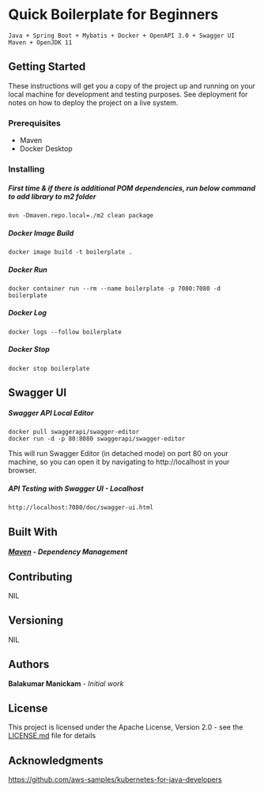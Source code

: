 # Quick Boilerplate for Beginners

    Java + Spring Boot + Mybatis + Docker + OpenAPI 3.0 + Swagger UI
    Maven + OpenJDK 11

## Getting Started

These instructions will get you a copy of the project up and running on your local machine for development and testing purposes. See deployment for notes on how to deploy the project on a live system.

### Prerequisites

* Maven
* Docker Desktop

### Installing

##### First time & if there is additional POM dependencies, run below command to add library to m2 folder
    mvn -Dmaven.repo.local=./m2 clean package

##### Docker Image Build
    docker image build -t boilerplate .

##### Docker Run
    docker container run --rm --name boilerplate -p 7080:7080 -d boilerplate

##### Docker Log
    docker logs --follow boilerplate

##### Docker Stop
    docker stop boilerplate

## Swagger UI

##### Swagger API Local Editor
    docker pull swaggerapi/swagger-editor
    docker run -d -p 80:8080 swaggerapi/swagger-editor

This will run Swagger Editor (in detached mode) on port 80 on your machine, so you can open it by navigating to http://localhost in your browser.

##### API Testing with Swagger UI - Localhost
    http://localhost:7080/doc/swagger-ui.html

## Built With

##### [Maven](https://maven.apache.org/) - Dependency Management

## Contributing

NIL

## Versioning

NIL

## Authors

**Balakumar Manickam** - *Initial work*

## License

This project is licensed under the Apache License, Version 2.0 - see the [LICENSE.md](LICENSE.md) file for details

## Acknowledgments

https://github.com/aws-samples/kubernetes-for-java-developers